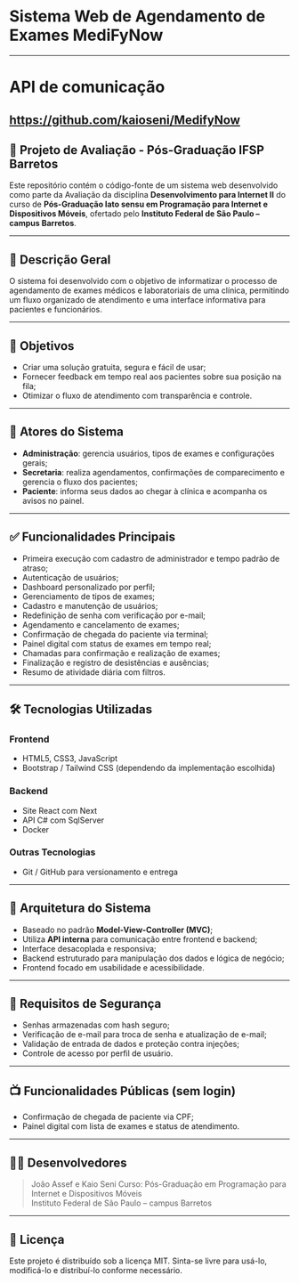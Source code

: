 # Sistema Web de Agendamento de Exames MediFyNow
---
# API de comunicação 

https://github.com/kaioseni/MedifyNow
---
## 📘 Projeto de Avaliação - Pós-Graduação IFSP Barretos

Este repositório contém o código-fonte de um sistema web desenvolvido como parte da Avaliação da disciplina **Desenvolvimento para Internet II** do curso de **Pós-Graduação lato sensu em Programação para Internet e Dispositivos Móveis**, ofertado pelo **Instituto Federal de São Paulo – campus Barretos**.

---

## 📌 Descrição Geral

O sistema foi desenvolvido com o objetivo de informatizar o processo de agendamento de exames médicos e laboratoriais de uma clínica, permitindo um fluxo organizado de atendimento e uma interface informativa para pacientes e funcionários.

---

## 🎯 Objetivos

- Criar uma solução gratuita, segura e fácil de usar;
- Fornecer feedback em tempo real aos pacientes sobre sua posição na fila;
- Otimizar o fluxo de atendimento com transparência e controle.

---

## 👥 Atores do Sistema

- **Administração**: gerencia usuários, tipos de exames e configurações gerais;
- **Secretaria**: realiza agendamentos, confirmações de comparecimento e gerencia o fluxo dos pacientes;
- **Paciente**: informa seus dados ao chegar à clínica e acompanha os avisos no painel.

---

## ✅ Funcionalidades Principais

- Primeira execução com cadastro de administrador e tempo padrão de atraso;
- Autenticação de usuários;
- Dashboard personalizado por perfil;
- Gerenciamento de tipos de exames;
- Cadastro e manutenção de usuários;
- Redefinição de senha com verificação por e-mail;
- Agendamento e cancelamento de exames;
- Confirmação de chegada do paciente via terminal;
- Painel digital com status de exames em tempo real;
- Chamadas para confirmação e realização de exames;
- Finalização e registro de desistências e ausências;
- Resumo de atividade diária com filtros.

---

## 🛠️ Tecnologias Utilizadas

### Frontend
- HTML5, CSS3, JavaScript
- Bootstrap / Tailwind CSS (dependendo da implementação escolhida)

### Backend
- Site React com Next
- API C# com SqlServer
- Docker

### Outras Tecnologias
- Git / GitHub para versionamento e entrega

---

## 📐 Arquitetura do Sistema

- Baseado no padrão **Model-View-Controller (MVC)**;
- Utiliza **API interna** para comunicação entre frontend e backend;
- Interface desacoplada e responsiva;
- Backend estruturado para manipulação dos dados e lógica de negócio;
- Frontend focado em usabilidade e acessibilidade.

---

## 🔐 Requisitos de Segurança

- Senhas armazenadas com hash seguro;
- Verificação de e-mail para troca de senha e atualização de e-mail;
- Validação de entrada de dados e proteção contra injeções;
- Controle de acesso por perfil de usuário.

---

## 📺 Funcionalidades Públicas (sem login)

- Confirmação de chegada de paciente via CPF;
- Painel digital com lista de exames e status de atendimento.

---

## 👨‍💻 Desenvolvedores

> João Assef e Kaio Seni
> Curso: Pós-Graduação em Programação para Internet e Dispositivos Móveis  
> Instituto Federal de São Paulo – campus Barretos

---

## 📄 Licença

Este projeto é distribuído sob a licença MIT. Sinta-se livre para usá-lo, modificá-lo e distribuí-lo conforme necessário.

